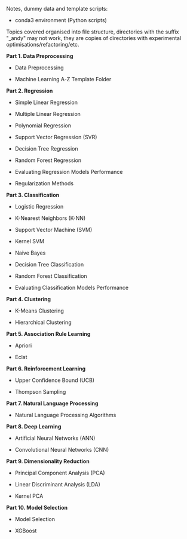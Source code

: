 

Notes, dummy data and template scripts:

 - conda3 environment (Python scripts)

Topics covered organised into file structure, directories with the suffix "_andy" may not work, they are copies of directories with experimental optimisations/refactoring/etc.

**Part 1. Data Preprocessing**

- Data Preprocessing

- Machine Learning A-Z Template Folder



**Part 2. Regression**

- Simple Linear Regression

- Multiple Linear Regression

- Polynomial Regression

- Support Vector Regression (SVR)

- Decision Tree Regression

- Random Forest Regression

- Evaluating Regression Models Performance

- Regularization Methods



**Part 3. Classification**

- Logistic Regression

- K-Nearest Neighbors (K-NN)

- Support Vector Machine (SVM)

- Kernel SVM

- Naive Bayes

- Decision Tree Classification

- Random Forest Classification

- Evaluating Classification Models Performance



**Part 4. Clustering**

- K-Means Clustering

- Hierarchical Clustering



**Part 5. Association Rule Learning**

- Apriori

- Eclat



**Part 6. Reinforcement Learning**

- Upper Confidence Bound (UCB)

- Thompson Sampling



**Part 7. Natural Language Processing**

- Natural Language Processing Algorithms



**Part 8. Deep Learning**

- Artificial Neural Networks (ANN)

- Convolutional Neural Networks (CNN)



**Part 9. Dimensionality Reduction**

- Principal Component Analysis (PCA)

- Linear Discriminant Analysis (LDA)

- Kernel PCA

**Part 10. Model Selection**

- Model Selection 

- XGBoost











